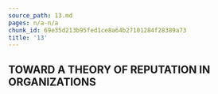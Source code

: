 ```yaml
---
source_path: 13.md
pages: n/a-n/a
chunk_id: 69e35d213b95fed1ce8a64b27101284f28389a73
title: '13'
---
```

## TOWARD A THEORY OF REPUTATION IN ORGANIZATIONS
